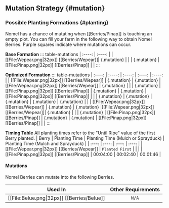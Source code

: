 ## Mutation Strategy {#mutation}

### Possible Planting Formations {#planting}

Nomel has a chance of mutating when [[Berries/Pinap]] is touching an empty plot. You can fill your farm in the following way to obtain Nomel Berries. Purple squares indicate where mutations can occur.

**Base Formation**
::: table-mutations
| :----: | :----: |
|[[File:Wepear.png\|32px]] [[Berries/Wepear]]| {.mutation} | |
| {.mutation} | [[File:Pinap.png\|32px]] [[Berries/Pinap]] | |
:::

**Optimized Formation**
::: table-mutations
| :----: | :----: | :----: | :----: | :----: |
| [[File:Wepear.png\|32px]] [[Berries/Wepear]] | {.mutation} | {.mutation} | [[File:Wepear.png\|32px]] [[Berries/Wepear]] | {.mutation} | |
| {.mutation} | [[File:Pinap.png\|32px]] [[Berries/Pinap]] | {.mutation} | {.mutation} | [[File:Pinap.png\|32px]] [[Berries/Pinap]] | |
| {.mutation} | {.mutation} | {.mutation} | {.mutation} | {.mutation} | |
| [[File:Wepear.png\|32px]] [[Berries/Wepear]] | {.mutation} | {.mutation} |[[File:Wepear.png\|32px]] [[Berries/Wepear]]| {.mutation} | |
| {.mutation} | [[File:Pinap.png\|32px]] [[Berries/Pinap]] | {.mutation} | {.mutation} | [[File:Pinap.png\|32px]] [[Berries/Pinap]] | |
:::

**Timing Table**
All planting times refer to the "Until Ripe" value of the first Berry planted.
| Berry                                         | Planting Time | Planting Time (Mulch or Sprayduck)    | Planting Time (Mulch and Sprayduck)   |
| :---:                                         | :---:         | :---:                                 | :---:                                 |
| [[File:Wepear.png\|32px]] [[Berries/Wepear]]       | `Planted First` | | |
| [[File:Pinap.png\|32px]] [[Berries/Pinap]]    | 00:04:00      | 00:02:40                              | 00:01:46                                |

#### Mutations
Nomel Berries can mutate into the following Berries.

| Used In                                       | Other Requirements |
| :---:                                         | :---: |
| [[File:Belue.png\|32px]] [[Berries/Belue]]    | `N/A` |